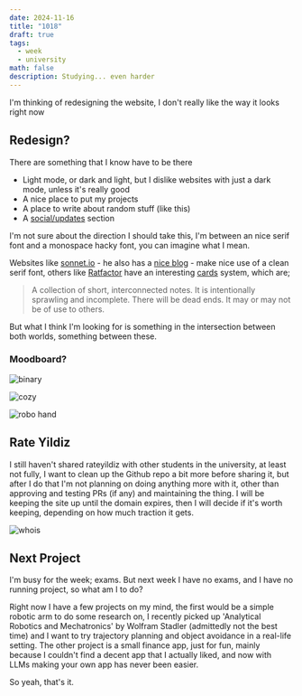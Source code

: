 ```yaml
---
date: 2024-11-16
title: "1018"
draft: true
tags:
  - week
  - university
math: false
description: Studying... even harder
---
```


I'm thinking of redesigning the website, I don't really like the way it looks right now

## Redesign?

There are something that I know have to be there

* Light mode, or dark and light, but I dislike websites with just a dark mode, unless it's really good
* A nice place to put my projects
* A place to write about random stuff (like this)
* A [social/updates](/soc) section

I'm not sure about the direction I should take this, I'm between an nice serif font and a monospace hacky font, you can imagine what I mean.

 Websites like [sonnet.io](https://sonnet.io/) - he also has a [nice blog](https://untested.sonnet.io/) - make nice use of a clean serif font, others like [Ratfactor](https://ratfactor.com/) have an interesting [cards](https://ratfactor.com/cards/) system, which are;

> A collection of short, interconnected notes.
> It is intentionally sprawling and incomplete. There will be dead ends. It may or may not be of use to others.

But what I think I'm looking for is something in the intersection between both worlds, something between these.

### Moodboard?

![binary](/media/binary.png)

![cozy](/media/cozy.png)

![robo hand](/media/hand.png)

## Rate Yildiz

I still haven't shared rateyildiz with other students in the university, at least not fully, I want to clean up the Github repo a bit more before sharing it, but after I do that I'm not planning on doing anything more with it, other than approving and testing PRs (if any) and maintaining the thing. I will be keeping the site up until the domain expires, then I will decide if it's worth keeping, depending on how much traction it gets.

![whois](/media/ry_whois.png)

## Next Project

I'm busy for the week; exams. But next week I have no exams, and I have no running project, so what am I to do?

Right now I have a few projects on my mind, the first would be a simple robotic arm to do some research on, I recently picked up 'Analytical Robotics and Mechatronics' by Wolfram Stadler (admittedly not the best time) and I want to try trajectory planning and object avoidance in a real-life setting. The other project is a small finance app, just for fun, mainly because I couldn't find a decent app that I actually liked, and now with LLMs making your own app has never been easier.

So yeah, that's it.
